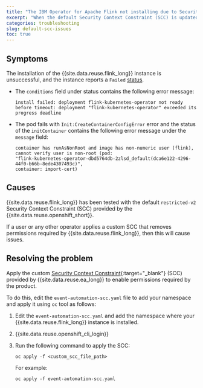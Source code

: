 ```yaml
---
title: "The IBM Operator for Apache Flink not installing due to Security Context Constraint (SCC) issues"
excerpt: "When the default Security Context Constraint (SCC) is updated by user or another operator, Apache Flink operator does not install"
categories: troubleshooting
slug: default-scc-issues
toc: true
---
```


## Symptoms

The installation of the {{site.data.reuse.flink_long}} instance is unsuccessful, and the instance reports a `Failed` [status](../../installing/post-installation/).

- The `conditions` field under status contains the following error message:

  ```shell
  install failed: deployment flink-kubernetes-operator not ready before timeout: deployment "flink-kubernetes-operator" exceeded its progress deadline
  ```

- The pod fails with `Init:CreateContainerConfigError` error and the status of the `initContainer` contains the following error message under the `message` field:

  ```shell
  container has runAsNonRoot and image has non-numeric user (flink),
  cannot verify user is non-root (pod:
  "flink-kubernetes-operator-dbd5764db-2zlsd_default(dca6e122-4296-44f0-b66b-8ede4307493c)",
  container: import-cert)
  ```

## Causes

{{site.data.reuse.flink_long}} has been tested with the default `restricted-v2` Security Context Constraint (SCC) provided by the {{site.data.reuse.openshift_short}}.

If a user or any other operator applies a custom SCC that removes permissions required by {{site.data.reuse.flink_long}}, then this will cause issues.

## Resolving the problem

Apply the custom [Security Context Constraint](https://github.com/IBM/ibm-event-automation/blob/main/support/event-automation-scc.yaml){:target="_blank"} (SCC) provided by {{site.data.reuse.ea_long}} to enable permissions required by the product.

To do this, edit the `event-automation-scc.yaml` file to add your namespace and apply it using `oc` tool as follows:

1. Edit the `event-automation-scc.yaml` and add the namespace where your {{site.data.reuse.flink_long}} instance is installed.

2. {{site.data.reuse.openshift_cli_login}}

3. Run the following command to apply the SCC:

   ```shell
   oc apply -f <custom_scc_file_path>
   ```

   For example:

   ```shell
   oc apply -f event-automation-scc.yaml
   ```
